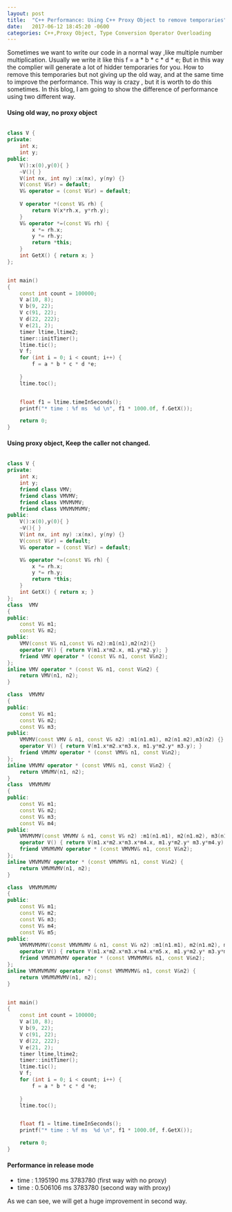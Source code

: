 ```yaml
---
layout: post
title:  "C++ Performance: Using C++ Proxy Object to remove temporaries"
date:   2017-06-12 18:45:20 -0600
categories: C++,Proxy Object, Type Conversion Operator Overloading
---
```

Sometimes we want to write our code in a normal way ,like multiple number multiplication. Usually we write it like this f = a * b * c * d * e;
But in this way the complier will generate a lot of hidder temporaries for you.  How to remove this temporaries but not giving up the old way,
and at the same time to improve the performance. This way is crazy , but it is worth to do this sometimes.
In this blog, I am going to show the difference of performance using two different way.

#### Using old way, no proxy object  
```cpp

class V {
private:
	int x;
	int y;	
public:
	V():x(0),y(0){ }
	~V(){ }
	V(int nx, int ny) :x(nx), y(ny) {}
	V(const V&r) = default;
	V& operator = (const V&r) = default;
		
	V operator *(const V& rh) {		
		return V(x*rh.x, y*rh.y);
	}
	V& operator *=(const V& rh) {	
		x *= rh.x;
		y *= rh.y;
		return *this;
	}
	int GetX() { return x; }
};


int main()
{
	const int count = 100000;
	V a(10, 8);
	V b(9, 22);
	V c(91, 22);
	V d(22, 222);
	V e(21, 2);
	timer ltime,ltime2;
	timer::initTimer();
	ltime.tic();
	V f;
	for (int i = 0; i < count; i++) {
		f = a * b * c * d *e;
		
	}
	ltime.toc();


	float f1 = ltime.timeInSeconds();
	printf("* time : %f ms  %d \n", f1 * 1000.0f, f.GetX());

    return 0;
}

```

#### Using proxy object, Keep the caller not changed.  
```cpp

class V {
private:
	int x;
	int y;
	friend class VMV;
	friend class VMVMV;
	friend class VMVMVMV;
	friend class VMVMVMVMV;
public:
	V():x(0),y(0){ }
	~V(){ }
	V(int nx, int ny) :x(nx), y(ny) {}
	V(const V&r) = default;
	V& operator = (const V&r) = default;

	V& operator *=(const V& rh) {	
		x *= rh.x;
		y *= rh.y;
		return *this;
	}
	int GetX() { return x; }
};
class  VMV
{
public:
	const V& m1;
	const V& m2;
public:
	VMV(const V& n1,const V& n2):m1(n1),m2(n2){}
	operator V() { return V(m1.x*m2.x, m1.y*m2.y); }
	friend VMV operator * (const V& n1, const V&n2);
};
inline VMV operator * (const V& n1, const V&n2) {
	return VMV(n1, n2);
}

class  VMVMV
{
public:
	const V& m1;
	const V& m2;
	const V& m3;
public:
	VMVMV(const VMV & n1, const V& n2) :m1(n1.m1), m2(n1.m2),m3(n2) {}
	operator V() { return V(m1.x*m2.x*m3.x, m1.y*m2.y* m3.y); }
	friend VMVMV operator * (const VMV& n1, const V&n2);
};
inline VMVMV operator * (const VMV& n1, const V&n2) {
	return VMVMV(n1, n2);
}
class  VMVMVMV
{
public:
	const V& m1;
	const V& m2;
	const V& m3;
	const V& m4;
public:
	VMVMVMV(const VMVMV & n1, const V& n2) :m1(n1.m1), m2(n1.m2), m3(n1.m3),m4(n2) {}
	operator V() { return V(m1.x*m2.x*m3.x*m4.x, m1.y*m2.y* m3.y*m4.y); }
	friend VMVMVMV operator * (const VMVMV& n1, const V&n2);
};
inline VMVMVMV operator * (const VMVMV& n1, const V&n2) {
	return VMVMVMV(n1, n2);
}

class  VMVMVMVMV
{
public:
	const V& m1;
	const V& m2;
	const V& m3;
	const V& m4;
	const V& m5;
public:
	VMVMVMVMV(const VMVMVMV & n1, const V& n2) :m1(n1.m1), m2(n1.m2), m3(n1.m3), m4(n1.m4),m5(n2) {}
	operator V() { return V(m1.x*m2.x*m3.x*m4.x*m5.x, m1.y*m2.y* m3.y*m4.y*m5.y); }
	friend VMVMVMVMV operator * (const VMVMVMV& n1, const V&n2);
};
inline VMVMVMVMV operator * (const VMVMVMV& n1, const V&n2) {
	return VMVMVMVMV(n1, n2);
}


int main()
{
	const int count = 100000;
	V a(10, 8);
	V b(9, 22);
	V c(91, 22);
	V d(22, 222);
	V e(21, 2);
	timer ltime,ltime2;
	timer::initTimer();
	ltime.tic();
	V f;
	for (int i = 0; i < count; i++) {
		f = a * b * c * d *e;
		
	}
	ltime.toc();


	float f1 = ltime.timeInSeconds();
	printf("* time : %f ms  %d \n", f1 * 1000.0f, f.GetX());

    return 0;
}

```

#### Performance in release mode
* time : 1.195190 ms  3783780  (first way with no proxy)
* time : 0.506106 ms  3783780  (second way with proxy)

As we can see, we will get a huge improvement in second way.
